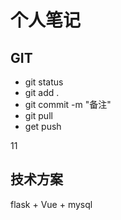 # 个人笔记
## GIT
- git status 
- git add .
- git commit -m "备注"
- git pull 
- get push 

11

## 技术方案
flask + Vue + mysql 
